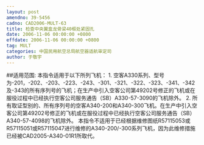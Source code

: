 ```yaml
---
layout: post
amendno: 39-5456
cadno: CAD2006-MULT-63
title: 检查中央翼盒龙骨梁40框处紧固孔
date: 2006-11-06 00:00:00 +0800
effdate: 2006-11-06 00:00:00 +0800
tag: MULT
categories: 中国民用航空总局航空器适航审定司
author: 于敬宇
---
```


##适用范围:
本指令适用于以下所列飞机：
1.
空客A330系列、型号为-201，-202、-203、-223、-243、-301、-321、-322、-323、-341、-342及-343的所有序列号的飞机；在生产中引入空客公司第49202号修正的飞机或在服役过程中已经执行空客公司服务通告（SB）A330-57-3090的飞机除外。
2. 所有取证型别的、所有序列号的空客A340-200和A340-300飞机。在生产中引入空客公司第49202号修正的飞机或在服役过程中已经执行空客公司服务通告（SB）A340-57-4098的飞机除外。
本指令不适用于已经根据维修图纸R57115053或R57115051或R57115047进行维修的A340-200/-300系列飞机，因为此维修措施已经被CAD2005-A340-01R1所取代。

